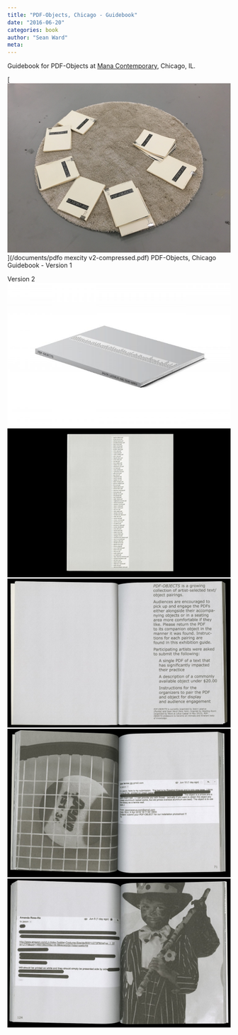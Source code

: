 ```yaml
---
title: "PDF-Objects, Chicago - Guidebook"
date: "2016-06-20"
categories: book
author: "Sean Ward"
meta:
---
```


Guidebook for PDF-Objects at [Mana Contemporary](http://pdf-objects.com/exhibitions/mana/), Chicago, IL.

[![PDF-Objects, Chicago Guidebook - Version 1](/images/16-pdfchi-1.jpg)](/documents/pdfo mexcity v2-compressed.pdf) PDF-Objects, Chicago Guidebook - Version 1

Version 2
![](/images/[pdf-objects.com][329]01pdfobjectscoverrender20160919-720x466.jpg)
![](/images/16-pdfchi-2.jpg)
![](/images/16-pdfchi-3.jpg)
![](/images/16-pdfchi-4.jpg)
![](/images/16-pdfchi-5.jpg)